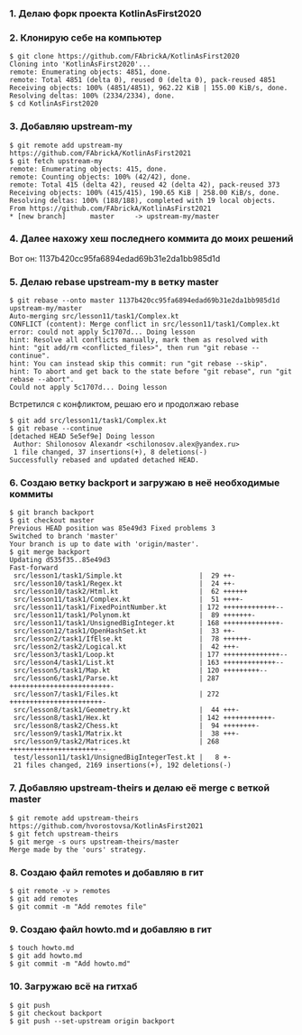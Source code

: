 ### 1. Делаю форк проекта KotlinAsFirst2020

### 2. Клонирую себе на компьютер

	$ git clone https://github.com/FAbrickA/KotlinAsFirst2020
	Cloning into 'KotlinAsFirst2020'...
	remote: Enumerating objects: 4851, done.
	remote: Total 4851 (delta 0), reused 0 (delta 0), pack-reused 4851
	Receiving objects: 100% (4851/4851), 962.22 KiB | 155.00 KiB/s, done.
	Resolving deltas: 100% (2334/2334), done.
	$ cd KotlinAsFirst2020

### 3. Добавляю upstream-my

	$ git remote add upstream-my https://github.com/FAbrickA/KotlinAsFirst2021
	$ git fetch upstream-my
	remote: Enumerating objects: 415, done.
	remote: Counting objects: 100% (42/42), done.
	remote: Total 415 (delta 42), reused 42 (delta 42), pack-reused 373
	Receiving objects: 100% (415/415), 190.65 KiB | 258.00 KiB/s, done.
	Resolving deltas: 100% (188/188), completed with 19 local objects.
	From https://github.com/FAbrickA/KotlinAsFirst2021
	* [new branch]      master     -> upstream-my/master


### 4. Далее нахожу хеш последнего коммита до моих решений
Вот он: 1137b420cc95fa6894edad69b31e2da1bb985d1d

### 5. Делаю rebase upstream-my в ветку master

	$ git rebase --onto master 1137b420cc95fa6894edad69b31e2da1bb985d1d upstream-my/master
	Auto-merging src/lesson11/task1/Complex.kt
	CONFLICT (content): Merge conflict in src/lesson11/task1/Complex.kt
	error: could not apply 5c1707d... Doing lesson
	hint: Resolve all conflicts manually, mark them as resolved with
	hint: "git add/rm <conflicted_files>", then run "git rebase --continue".
	hint: You can instead skip this commit: run "git rebase --skip".
	hint: To abort and get back to the state before "git rebase", run "git rebase --abort".
	Could not apply 5c1707d... Doing lesson

Встретился с конфликтом, решаю его и продолжаю rebase

	$ git add src/lesson11/task1/Complex.kt
	$ git rebase --continue
	[detached HEAD 5e5ef9e] Doing lesson
	 Author: Shilonosov Alexandr <schilonosov.alex@yandex.ru>
	 1 file changed, 37 insertions(+), 8 deletions(-)
	Successfully rebased and updated detached HEAD.

### 6. Создаю ветку backport и загружаю в неё необходимые коммиты

	$ git branch backport
	$ git checkout master
	Previous HEAD position was 85e49d3 Fixed problems 3
	Switched to branch 'master'
	Your branch is up to date with 'origin/master'.
	$ git merge backport
	Updating d535f35..85e49d3
	Fast-forward
	 src/lesson1/task1/Simple.kt                   |  29 ++-
	 src/lesson10/task1/Regex.kt                   |  24 ++-
	 src/lesson10/task2/Html.kt                    |  62 ++++++
	 src/lesson11/task1/Complex.kt                 |  51 ++++-
	 src/lesson11/task1/FixedPointNumber.kt        | 172 +++++++++++++--
	 src/lesson11/task1/Polynom.kt                 |  89 +++++++-
	 src/lesson11/task1/UnsignedBigInteger.kt      | 168 ++++++++++++++-
	 src/lesson12/task1/OpenHashSet.kt             |  33 ++-
	 src/lesson2/task1/IfElse.kt                   |  78 ++++++-
	 src/lesson2/task2/Logical.kt                  |  42 +++-
	 src/lesson3/task1/Loop.kt                     | 177 ++++++++++++++--
	 src/lesson4/task1/List.kt                     | 163 +++++++++++++--
	 src/lesson5/task1/Map.kt                      | 120 +++++++++--
	 src/lesson6/task1/Parse.kt                    | 287 +++++++++++++++++++++++++-
	 src/lesson7/task1/Files.kt                    | 272 +++++++++++++++++++++++-
	 src/lesson8/task1/Geometry.kt                 |  44 +++-
	 src/lesson8/task1/Hex.kt                      | 142 ++++++++++++-
	 src/lesson8/task2/Chess.kt                    |  94 ++++++++-
	 src/lesson9/task1/Matrix.kt                   |  38 +++-
	 src/lesson9/task2/Matrices.kt                 | 268 ++++++++++++++++++++++--
	 test/lesson11/task1/UnsignedBigIntegerTest.kt |   8 +-
	 21 files changed, 2169 insertions(+), 192 deletions(-)

### 7. Добавляю upstream-theirs и делаю её merge с веткой master

	$ git remote add upstream-theirs https://github.com/hvorostovsa/KotlinAsFirst2021
	$ git fetch upstream-theirs
	$ git merge -s ours upstream-theirs/master
	Merge made by the 'ours' strategy.

### 8. Создаю файл remotes и добавляю в гит

	$ git remote -v > remotes
	$ git add remotes
	$ git commit -m "Add remotes file"

### 9. Создаю файл howto.md и добавляю в гит

	$ touch howto.md
	$ git add howto.md
	$ git commit -m "Add howto.md"

### 10. Загружаю всё на гитхаб

	$ git push
	$ git checkout backport
	$ git push --set-upstream origin backport
